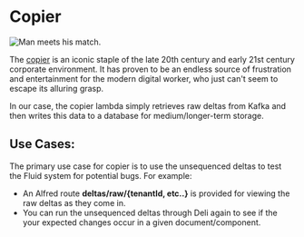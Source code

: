 # Copier

![Man meets his match.](https://www.glasbergen.com/wp-content/gallery/computer-cartoons/bizcom31.gif)

The [copier](https://en.wikipedia.org/wiki/Photocopier) is an iconic staple of the late 20th century and early 21st century corporate environment. It has proven to be an endless source of frustration and entertainment for the modern digital worker, who just can't seem to escape its alluring grasp.

In our case, the copier lambda simply retrieves raw deltas from Kafka and then writes this data to a database for medium/longer-term storage.

## Use Cases:

The primary use case for copier is to use the unsequenced deltas to test the Fluid system for potential bugs. For example:
* An Alfred route **deltas/raw/{tenantId, etc..}** is provided for viewing the raw deltas as they come in. 
* You can run the unsequenced deltas through Deli again to see if the your expected changes occur in a given document/component.